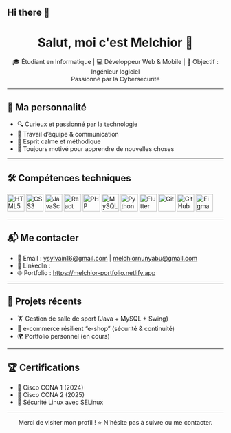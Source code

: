 ## Hi there 👋

<!--
**MelchiorN/MelchiorN** is a ✨ _special_ ✨ repository because its `README.md` (this file) appears on your GitHub profile.

Here are some ideas to get you started:

- 🔭 I’m currently working on ...
- 🌱 I’m currently learning ...
- 👯 I’m looking to collaborate on ...
- 🤔 I’m looking for help with ...
- 💬 Ask me about ...
- 📫 How to reach me: ...
- 😄 Pronouns: ...
- ⚡ Fun fact: ...
-->
<h1 align="center">Salut, moi c'est Melchior 👋</h1>

<p align="center">
  🎓 Étudiant en Informatique | 💻 Développeur Web & Mobile | 🎯 Objectif : Ingénieur logiciel <br/> Passionné par la Cybersécurité
</p>

---

## 🧠 Ma personnalité

- 🔍 Curieux et passionné par la technologie
- 🤝 Travail d’équipe & communication
- 🧘 Esprit calme et méthodique
- 🚀 Toujours motivé pour apprendre de nouvelles choses

---

## 🛠️ Compétences techniques

<p align="left">
  <!-- Web -->
  <img src="https://cdn.jsdelivr.net/gh/devicons/devicon/icons/html5/html5-original.svg" height="40" alt="HTML5"/>
  <img src="https://cdn.jsdelivr.net/gh/devicons/devicon/icons/css3/css3-original.svg" height="40" alt="CSS3"/>
  <img src="https://cdn.jsdelivr.net/gh/devicons/devicon/icons/javascript/javascript-original.svg" height="40" alt="JavaScript"/>
  <img src="https://cdn.jsdelivr.net/gh/devicons/devicon/icons/react/react-original.svg" height="40" alt="React"/>

  <!-- Backend / DB -->
  <img src="https://cdn.jsdelivr.net/gh/devicons/devicon/icons/php/php-original.svg" height="40" alt="PHP"/>
  <img src="https://cdn.jsdelivr.net/gh/devicons/devicon/icons/mysql/mysql-original.svg" height="40" alt="MySQL"/>
  <img src="https://cdn.jsdelivr.net/gh/devicons/devicon/icons/python/python-original.svg" height="40" alt="Python"/>

  <!-- Mobile -->
  <img src="https://cdn.jsdelivr.net/gh/devicons/devicon/icons/flutter/flutter-original.svg" height="40" alt="Flutter"/>

  <!-- Outils -->
  <img src="https://cdn.jsdelivr.net/gh/devicons/devicon/icons/git/git-original.svg" height="40" alt="Git"/>
  <img src="https://cdn.jsdelivr.net/gh/devicons/devicon/icons/github/github-original.svg" height="40" alt="GitHub"/>
  <img src="https://cdn.jsdelivr.net/gh/devicons/devicon/icons/figma/figma-original.svg" height="40" alt="Figma"/>
</p>

---

## 📬 Me contacter

- 📧 Email : ysylvain16@gmail.com | melchiornunyabu@gmail.com
- 💼 LinkedIn : 
- 🌐 Portfolio : https://melchior-portfolio.netlify.app

---

## 💼 Projets récents

- 🏋️ Gestion de salle de sport (Java + MySQL + Swing)
- 🛒 e-commerce résilient “e-shop” (sécurité & continuité)
- 🌍 Portfolio personnel (en cours)

---

## 🏆 Certifications

- 📜 Cisco CCNA 1 (2024)
- 📜 Cisco CCNA 2 (2025)
- 🔐 Sécurité Linux avec SELinux

---

<p align="center">
  Merci de visiter mon profil ! ⭐️ N'hésite pas à suivre ou me contacter.
</p>

